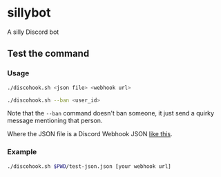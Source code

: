 # sillybot
A silly Discord bot

## Test the command

### Usage

```bash
./discohook.sh <json file> <webhook url>
```

```bash
./discohook.sh --ban <user_id>
```

Note that the `--ban` command doesn't ban someone, it just send a quirky message mentioning that person.

Where the JSON file is a Discord Webhook JSON [like this](https://gist.github.com/Birdie0/78ee79402a4301b1faf412ab5f1cdcf9).

### Example

```bash
./discohook.sh $PWD/test-json.json [your webhook url]
```
